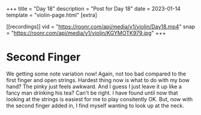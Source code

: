 +++
title = "Day 18"
description = "Post for Day 18"
date = 2023-01-14
template = "violin-page.html"
[extra]

[[recordings]]
vid = "https://roonr.com/api/media/v1/violin/Day18.mp4"
snap = "https://roonr.com/api/media/v1/violin/KGYMOTK979.jpg"
+++

# Second Finger
We getting some note variation now! Again, not too bad compared to the first finger and open strings. Hardest thing now is what to do with my bow hand? The pinky just feels awkward. And I guess I just leave it up like a fancy man drinking his tea? Can't be right. I have found until now that looking at the strings is easiest for me to play consitently OK. But, now with the second finger added in, I find myself wanting to look up at the neck. 